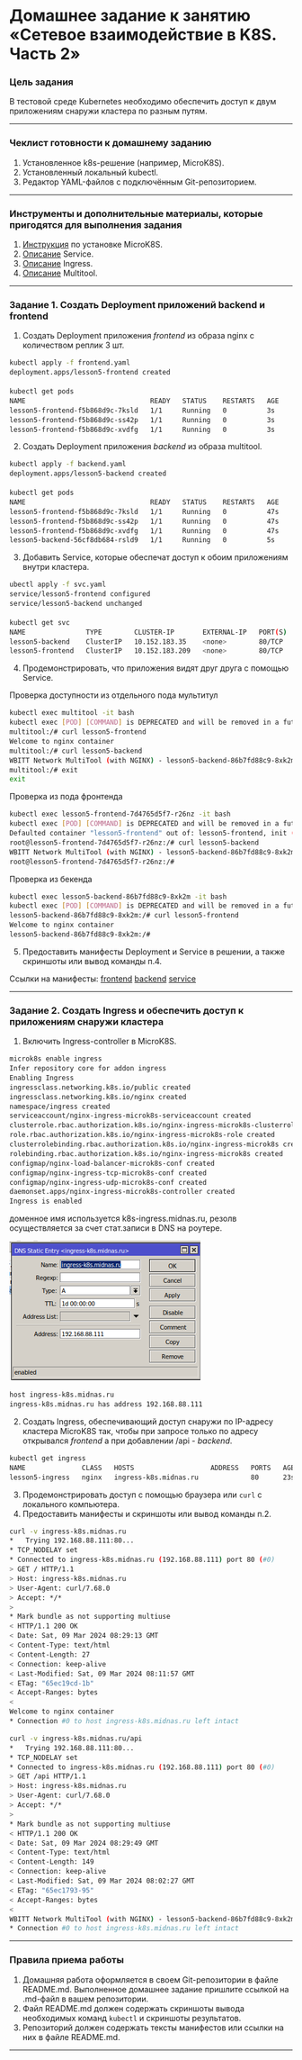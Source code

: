 # Домашнее задание к занятию «Сетевое взаимодействие в K8S. Часть 2»

### Цель задания

В тестовой среде Kubernetes необходимо обеспечить доступ к двум приложениям снаружи кластера по разным путям.

------

### Чеклист готовности к домашнему заданию

1. Установленное k8s-решение (например, MicroK8S).
2. Установленный локальный kubectl.
3. Редактор YAML-файлов с подключённым Git-репозиторием.

------

### Инструменты и дополнительные материалы, которые пригодятся для выполнения задания

1. [Инструкция](https://microk8s.io/docs/getting-started) по установке MicroK8S.
2. [Описание](https://kubernetes.io/docs/concepts/services-networking/service/) Service.
3. [Описание](https://kubernetes.io/docs/concepts/services-networking/ingress/) Ingress.
4. [Описание](https://github.com/wbitt/Network-MultiTool) Multitool.

------

### Задание 1. Создать Deployment приложений backend и frontend

1. Создать Deployment приложения _frontend_ из образа nginx с количеством реплик 3 шт.

```bash
kubectl apply -f frontend.yaml
deployment.apps/lesson5-frontend created

kubectl get pods
NAME                               READY   STATUS    RESTARTS   AGE
lesson5-frontend-f5b868d9c-7ksld   1/1     Running   0          3s
lesson5-frontend-f5b868d9c-ss42p   1/1     Running   0          3s
lesson5-frontend-f5b868d9c-xvdfg   1/1     Running   0          3s
```
2. Создать Deployment приложения _backend_ из образа multitool.

```bash
kubectl apply -f backend.yaml
deployment.apps/lesson5-backend created

kubectl get pods
NAME                               READY   STATUS    RESTARTS   AGE
lesson5-frontend-f5b868d9c-7ksld   1/1     Running   0          47s
lesson5-frontend-f5b868d9c-ss42p   1/1     Running   0          47s
lesson5-frontend-f5b868d9c-xvdfg   1/1     Running   0          47s
lesson5-backend-56cf8db684-rsld9   1/1     Running   0          5s
```
3. Добавить Service, которые обеспечат доступ к обоим приложениям внутри кластера.
```bash
ubectl apply -f svc.yaml
service/lesson5-frontend configured
service/lesson5-backend unchanged

kubectl get svc
NAME               TYPE        CLUSTER-IP       EXTERNAL-IP   PORT(S)   AGE
lesson5-backend    ClusterIP   10.152.183.35    <none>        80/TCP    54s
lesson5-frontend   ClusterIP   10.152.183.209   <none>        80/TCP    54s
```

4. Продемонстрировать, что приложения видят друг друга с помощью Service.

Проверка доступности из отдельного пода мультитул
```bash
kubectl exec multitool -it bash
kubectl exec [POD] [COMMAND] is DEPRECATED and will be removed in a future version. Use kubectl exec [POD] -- [COMMAND] instead.
multitool:/# curl lesson5-frontend
Welcome to nginx container
multitool:/# curl lesson5-backend
WBITT Network MultiTool (with NGINX) - lesson5-backend-86b7fd88c9-8xk2m - 10.1.104.3 - HTTP: 8080 , HTTPS: 443 . (Formerly praqma/network-multitool)
multitool:/# exit
exit
```
Проверка из пода фронтенда
```bash
kubectl exec lesson5-frontend-7d4765d5f7-r26nz -it bash
kubectl exec [POD] [COMMAND] is DEPRECATED and will be removed in a future version. Use kubectl exec [POD] -- [COMMAND] instead.
Defaulted container "lesson5-frontend" out of: lesson5-frontend, init (init)
root@lesson5-frontend-7d4765d5f7-r26nz:/# curl lesson5-backend
WBITT Network MultiTool (with NGINX) - lesson5-backend-86b7fd88c9-8xk2m - 10.1.104.3 - HTTP: 8080 , HTTPS: 443 . (Formerly praqma/network-multitool)
root@lesson5-frontend-7d4765d5f7-r26nz:/#
```
Проверка из бекенда
```bash
kubectl exec lesson5-backend-86b7fd88c9-8xk2m -it bash
kubectl exec [POD] [COMMAND] is DEPRECATED and will be removed in a future version. Use kubectl exec [POD] -- [COMMAND] instead.
lesson5-backend-86b7fd88c9-8xk2m:/# curl lesson5-frontend
Welcome to nginx container
lesson5-backend-86b7fd88c9-8xk2m:/#
```
5. Предоставить манифесты Deployment и Service в решении, а также скриншоты или вывод команды п.4.

Ссылки на манифесты:
[frontend](https://github.com/ivanmalyshev/kuber-homeworks/blob/main/1.5/yaml/step1/frontend.yaml)
[backend](https://github.com/ivanmalyshev/kuber-homeworks/blob/main/1.5/yaml/step1/backend.yaml)
[service](https://github.com/ivanmalyshev/kuber-homeworks/blob/main/1.5/yaml/step1/svc.yaml)

------

### Задание 2. Создать Ingress и обеспечить доступ к приложениям снаружи кластера

1. Включить Ingress-controller в MicroK8S.
```bash
microk8s enable ingress
Infer repository core for addon ingress
Enabling Ingress
ingressclass.networking.k8s.io/public created
ingressclass.networking.k8s.io/nginx created
namespace/ingress created
serviceaccount/nginx-ingress-microk8s-serviceaccount created
clusterrole.rbac.authorization.k8s.io/nginx-ingress-microk8s-clusterrole created
role.rbac.authorization.k8s.io/nginx-ingress-microk8s-role created
clusterrolebinding.rbac.authorization.k8s.io/nginx-ingress-microk8s created
rolebinding.rbac.authorization.k8s.io/nginx-ingress-microk8s created
configmap/nginx-load-balancer-microk8s-conf created
configmap/nginx-ingress-tcp-microk8s-conf created
configmap/nginx-ingress-udp-microk8s-conf created
daemonset.apps/nginx-ingress-microk8s-controller created
Ingress is enabled
```

доменное имя используется k8s-ingress.midnas.ru, резолв осуществляется за счет стат.записи в DNS на роутере.

![image](https://github.com/ivanmalyshev/kuber-homeworks/blob/main/1.5/yaml/step2/image.png)

```bash
host ingress-k8s.midnas.ru
ingress-k8s.midnas.ru has address 192.168.88.111
```


2. Создать Ingress, обеспечивающий доступ снаружи по IP-адресу кластера MicroK8S так, чтобы при запросе только по адресу открывался _frontend_ а при добавлении /api - _backend_.

```bash
kubectl get ingress
NAME              CLASS   HOSTS                   ADDRESS   PORTS   AGE
lesson5-ingress   nginx   ingress-k8s.midnas.ru             80      23s
```

3. Продемонстрировать доступ с помощью браузера или `curl` с локального компьютера.
4. Предоставить манифесты и скриншоты или вывод команды п.2.

```bash
curl -v ingress-k8s.midnas.ru
*   Trying 192.168.88.111:80...
* TCP_NODELAY set
* Connected to ingress-k8s.midnas.ru (192.168.88.111) port 80 (#0)
> GET / HTTP/1.1
> Host: ingress-k8s.midnas.ru
> User-Agent: curl/7.68.0
> Accept: */*
>
* Mark bundle as not supporting multiuse
< HTTP/1.1 200 OK
< Date: Sat, 09 Mar 2024 08:29:13 GMT
< Content-Type: text/html
< Content-Length: 27
< Connection: keep-alive
< Last-Modified: Sat, 09 Mar 2024 08:11:57 GMT
< ETag: "65ec19cd-1b"
< Accept-Ranges: bytes
<
Welcome to nginx container
* Connection #0 to host ingress-k8s.midnas.ru left intact
```

```bash
curl -v ingress-k8s.midnas.ru/api
*   Trying 192.168.88.111:80...
* TCP_NODELAY set
* Connected to ingress-k8s.midnas.ru (192.168.88.111) port 80 (#0)
> GET /api HTTP/1.1
> Host: ingress-k8s.midnas.ru
> User-Agent: curl/7.68.0
> Accept: */*
>
* Mark bundle as not supporting multiuse
< HTTP/1.1 200 OK
< Date: Sat, 09 Mar 2024 08:29:49 GMT
< Content-Type: text/html
< Content-Length: 149
< Connection: keep-alive
< Last-Modified: Sat, 09 Mar 2024 08:02:27 GMT
< ETag: "65ec1793-95"
< Accept-Ranges: bytes
<
WBITT Network MultiTool (with NGINX) - lesson5-backend-86b7fd88c9-8xk2m - 10.1.104.3 - HTTP: 8080 , HTTPS: 443 . (Formerly praqma/network-multitool)
* Connection #0 to host ingress-k8s.midnas.ru left intact
```
------

### Правила приема работы

1. Домашняя работа оформляется в своем Git-репозитории в файле README.md. Выполненное домашнее задание пришлите ссылкой на .md-файл в вашем репозитории.
2. Файл README.md должен содержать скриншоты вывода необходимых команд `kubectl` и скриншоты результатов.
3. Репозиторий должен содержать тексты манифестов или ссылки на них в файле README.md.

------
